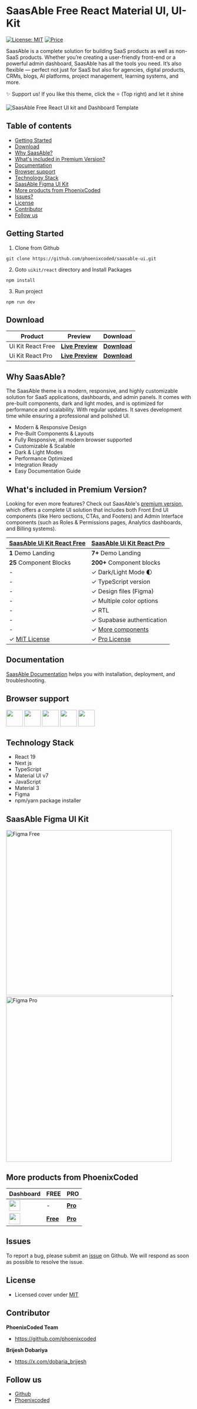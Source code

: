 # SaasAble Free React Material UI, UI-Kit

[![License: MIT](https://img.shields.io/badge/License-MIT-yellow.svg)](https://opensource.org/licenses/MIT)
[![Price](https://img.shields.io/badge/price-FREE-0098f7.svg)](https://github.com/phoenixcoded/saasable-ui/blob/main/LICENSE)

SaasAble is a complete solution for building SaaS products as well as non-SaaS products. Whether you’re creating a user-friendly front-end or a powerful admin dashboard, SaasAble has all the tools you need. It’s also flexible — perfect not just for SaaS but also for agencies, digital products, CRMs, blogs, AI platforms, project management, learning systems, and more.

✨ Support us! If you like this theme, click the ⭐ (Top right) and let it shine

![SaasAble Free React UI kit and Dashboard Template](https://ableproadmin.com/adv-banner-saasable/adv-github.png)

## Table of contents

- [Getting Started](#getting-started)
- [Download](#download)
- [Why SaasAble?](#why-saasable)
- [What's included in Premium Version?](#whats-included-in-premium-version)
- [Documentation](#documentation)
- [Browser support](#browser-support)
- [Technology Stack](#technology-stack)
- [SaasAble Figma UI Kit](#saasable-figma-ui-kit)
- [More products from PhoenixCoded](#more-products-from-phoenixcoded)
- [Issues?](#issues)
- [License](#license)
- [Contributor](#contributor)
- [Follow us](#follow-us)

## Getting Started

1. Clone from Github

```
git clone https://github.com/phoenixcoded/saasable-ui.git
```

2. Goto `uikit/react` directory and Install Packages

```
npm install
```

3. Run project

```
npm run dev
```

## Download

| Product              | Preview                                                | Download                                                                                                                            |
| -------------------- | ------------------------------------------------------ | ----------------------------------------------------------------------------------------------------------------------------------- |
| Ui Kit React Free    | [**Live Preview**](https://free.saasable.io/)          | [**Download**](https://github.com/phoenixcoded/saasable-ui/)</span>                                                                 |
| Ui Kit React Pro     | [**Live Preview**](https://saasable.io/)               | [**Download**](https://mui.com/store/items/saasable-multipurpose-ui-kit-and-dashboard/)</span>                                      |


## Why SaasAble?

The SaasAble theme is a modern, responsive, and highly customizable solution for SaaS applications, dashboards, and admin panels. It comes with pre-built components, dark and light modes, and is optimized for performance and scalability. With regular updates. It saves development time while ensuring a professional and polished UI.

- Modern & Responsive Design
- Pre-Built Components & Layouts
- Fully Responsive, all modern browser supported
- Customizable & Scalable
- Dark & Light Modes
- Performance Optimized
- Integration Ready
- Easy Documentation Guide

## What's included in Premium Version?

Looking for even more features? Check out SaasAble's [premium version](https://mui.com/store/items/saasable-multipurpose-ui-kit-and-dashboard/), which offers a complete UI solution that includes both Front End UI components (like Hero sections, CTAs, and Footers) and Admin Interface components (such as Roles & Permissions pages, Analytics dashboards, and Billing systems).

| [SaasAble Ui Kit React Free](https://free.saasable.io/)                        | [SaasAble Ui Kit React Pro](https://www.saasable.io/) |
| ------------------------------------------------------------------------------ | :---------------------------------------------------- |
| **1** Demo Landing                                                             | **7+** Demo Landing                                   |
| **25** Component Blocks                                                        | **200+** Component blocks                             |
| -                                                                              | ✓ Dark/Light Mode 🌓                                  |
| -                                                                              | ✓ TypeScript version                                  |
| -                                                                              | ✓ Design files (Figma)                                |
| -                                                                              | ✓ Multiple color options                              |
| -                                                                              | ✓ RTL                                                 |
| -                                                                              | ✓ Supabase authentication                             |
| -                                                                              | ✓ [More components](https://saasable.io/sections)     |
| ✓ [MIT License](https://github.com/phoenixcoded/saasable-ui/blob/main/LICENSE) | ✓ [Pro License](https://mui.com/store/license/)       |

## Documentation

[SaasAble Documentation](https://phoenixcoded.gitbook.io/saasable) helps you with installation, deployment, and troubleshooting.

## Browser support

<img src="https://org-public-assets.s3.us-west-2.amazonaws.com/logos/chrome.png" width="45" height="45" > <img src="https://org-public-assets.s3.us-west-2.amazonaws.com/logos/edge.png" width="45" height="45" > <img src="https://org-public-assets.s3.us-west-2.amazonaws.com/logos/safari.png" width="45" height="45" > <img src="https://org-public-assets.s3.us-west-2.amazonaws.com/logos/firefox.png" width="45" height="45" > <img src="https://org-public-assets.s3.us-west-2.amazonaws.com/logos/opera.png" width="45" height="45" >

## Technology Stack

- React 19
- Next js
- TypeScript
- Material UI v7
- JavaScript
- Material 3
- Figma
- npm/yarn package installer

## SaasAble Figma UI Kit



<div>
  <a href="https://codedthemes.com/item/mantis-free-figma-ui-kit/">
   <img src="https://org-public-assets.s3.us-west-2.amazonaws.com/Banners/Figma_Free_SaasAble.png" width="450" alt="Figma Free">
  </a>&nbsp;&nbsp;&nbsp;&nbsp;
  <a href="https://codedthemes.com/item/mantis-figma-ui-kit/">
  <img src="https://org-public-assets.s3.us-west-2.amazonaws.com/Banners/Figma_Pro_SaasAble.png" width="450" alt="Figma Pro">
  </a>
</div>

## More products from PhoenixCoded

| Dashboard                                                                                                                                                         | FREE                                                                               | PRO                                              |
| ----------------------------------------------------------------------------------------------------------------------------------------------------------------- | ---------------------------------------------------------------------------------- | ------------------------------------------------ |
| <img src="https://org-public-assets.s3.us-west-2.amazonaws.com/logos/Light+Able+with+name.png"  height="30" style="display:inline-block; vertical-align:middle;"> | -                                                                                  | [**Pro**](https://1.envato.market/EKD9M4)</span> |
| <img src="https://org-public-assets.s3.us-west-2.amazonaws.com/logos/Ablepro_with_name.png" height="30" style="display:inline-block; vertical-align:middle;">     | [**Free**](https://github.com/phoenixcoded/able-pro-free-admin-dashboard-template) | [**Pro**](https://1.envato.market/zNkqj6)</span> |

## Issues

To report a bug, please submit an [issue](https://github.com/phoenixcoded/saasable-ui/issues) on Github. We will respond as soon as possible to resolve the issue.

## License

- Licensed cover under [MIT](https://github.com/phoenixcoded/saasable-ui/blob/main/LICENSE)

## Contributor

**PhoenixCoded Team**

- https://github.com/phoenixcoded

**Brijesh Dobariya**

- https://x.com/dobaria_brijesh

## Follow us

- [Github](https://github.com/phoenixcoded)
- [Phoenixcoded](https://themeforest.net/user/phoenixcoded)
